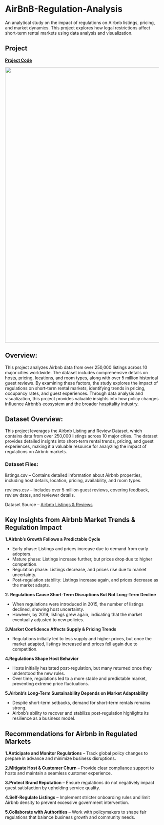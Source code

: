 # AirBnB-Regulation-Analysis

An analytical study on the impact of regulations on Airbnb listings, pricing, and market dynamics. This project explores how legal restrictions affect short-term rental markets using data analysis and visualization.

## Project 

**[Project Code](https://www.kaggle.com/code/fahed7/airbnb-project)**

<img src="https://attorney-counsel.com/wp-content/uploads/2018/11/Airbnb-Paris-1.jpg" width=900>

## Overview:
This project analyzes Airbnb data from over 250,000 listings across 10 major cities worldwide. The dataset includes comprehensive details on hosts, pricing, locations, and room types, along with over 5 million historical guest reviews. By examining these factors, the study explores the impact of regulations on short-term rental markets, identifying trends in pricing, occupancy rates, and guest experiences. Through data analysis and visualization, this project provides valuable insights into how policy changes influence Airbnb’s ecosystem and the broader hospitality industry.

## Dataset Overview:
This project leverages the Airbnb Listing and Review Dataset, which contains data from over 250,000 listings across 10 major cities. The dataset provides detailed insights into short-term rental trends, pricing, and guest experiences, making it a valuable resource for analyzing the impact of regulations on Airbnb markets.

### Dataset Files:
listings.csv – Contains detailed information about Airbnb properties, including host details, location, pricing, availability, and room types.

reviews.csv – Includes over 5 million guest reviews, covering feedback, review dates, and reviewer details.

Dataset Source – [Airbnb Listings & Reviews](https://www.kaggle.com/datasets/mysarahmadbhat/airbnb-listings-reviews/data) 

## Key Insights from Airbnb Market Trends & Regulation Impact
**1.Airbnb’s Growth Follows a Predictable Cycle**
- Early phase: Listings and prices increase due to demand from early adopters.
- Mature phase: Listings increase further, but prices drop due to higher competition.
- Regulation phase: Listings decrease, and prices rise due to market uncertainty.
- Post-regulation stability: Listings increase again, and prices decrease as the market adapts.

**2. Regulations Cause Short-Term Disruptions But Not Long-Term Decline**
- When regulations were introduced in 2015, the number of listings declined, showing host uncertainty.
- However, by 2019, listings grew again, indicating that the market eventually adjusted to new policies.

**3.Market Confidence Affects Supply & Pricing Trends**
- Regulations initially led to less supply and higher prices, but once the market adapted, listings increased and prices fell again due to competition.

**4.Regulations Shape Host Behavior**
- Hosts initially hesitated post-regulation, but many returned once they understood the new rules.
- Over time, regulations led to a more stable and predictable market, preventing extreme price fluctuations.

**5.Airbnb’s Long-Term Sustainability Depends on Market Adaptability**
- Despite short-term setbacks, demand for short-term rentals remains strong.
- Airbnb’s ability to recover and stabilize post-regulation highlights its resilience as a business model.

## Recommendations for Airbnb in Regulated Markets
**1.Anticipate and Monitor Regulations** – Track global policy changes to prepare in advance and minimize business disruptions.

**2.Mitigate Host & Customer Churn** – Provide clear compliance support to hosts and maintain a seamless customer experience.

**3.Protect Brand Reputation** – Ensure regulations do not negatively impact guest satisfaction by upholding service quality.

**4.Self-Regulate Listings** – Implement stricter onboarding rules and limit Airbnb density to prevent excessive government intervention.

**5.Collaborate with Authorities** – Work with policymakers to shape fair regulations that balance business growth and community needs.
